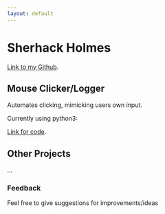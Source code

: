 ```yaml
---
layout: default
---
```


# Sherhack Holmes

[Link to my Github](https://github.com/sherhack).

## Mouse Clicker/Logger
Automates clicking, mimicking users own input.

Currently using python3:

[Link for code](https://github.com/sherhack/mouse-scripter).

## Other Projects

...

### Feedback

Feel free to give suggestions for improvements/ideas
